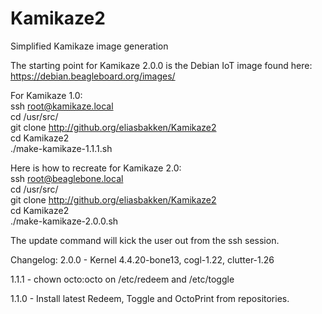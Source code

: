 # Kamikaze2
Simplified Kamikaze image generation

The starting point for Kamikaze 2.0.0 is the Debian IoT image found here: 
https://debian.beagleboard.org/images/


For Kamikaze 1.0:  
    ssh root@kamikaze.local  
    cd /usr/src/  
    git clone http://github.org/eliasbakken/Kamikaze2  
    cd Kamikaze2  
    ./make-kamikaze-1.1.1.sh  

Here is how to recreate for Kamikaze 2.0:  
    ssh root@beaglebone.local  
    cd /usr/src/  
    git clone http://github.org/eliasbakken/Kamikaze2  
    cd Kamikaze2  
    ./make-kamikaze-2.0.0.sh  


The update command will kick the user out from the ssh session. 


Changelog: 
2.0.0 - Kernel 4.4.20-bone13, cogl-1.22, clutter-1.26

1.1.1 - chown octo:octo on /etc/redeem and /etc/toggle

1.1.0 - Install latest Redeem, Toggle and OctoPrint from repositories. 


